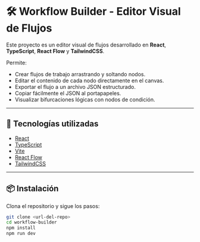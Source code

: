 # 🛠️ Workflow Builder - Editor Visual de Flujos

Este proyecto es un editor visual de flujos desarrollado en **React**, **TypeScript**, **React Flow** y **TailwindCSS**.

Permite:

- Crear flujos de trabajo arrastrando y soltando nodos.
- Editar el contenido de cada nodo directamente en el canvas.
- Exportar el flujo a un archivo JSON estructurado.
- Copiar fácilmente el JSON al portapapeles.
- Visualizar bifurcaciones lógicas con nodos de condición.

---

## 🚀 Tecnologías utilizadas

- [React](https://react.dev/)
- [TypeScript](https://www.typescriptlang.org/)
- [Vite](https://vitejs.dev/)
- [React Flow](https://reactflow.dev/)
- [TailwindCSS](https://tailwindcss.com/)

---

## 📦 Instalación

Clona el repositorio y sigue los pasos:

```bash
git clone <url-del-repo>
cd workflow-builder
npm install
npm run dev
